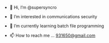 - 👋 Hi, I’m @supersyncro
- 👀 I’m interested in communications security
- 🌱 I’m currently learning batch file programming

- 📫 How to reach me ... 931650@gmail.com

<!---
supersyncro/supersyncro is a ✨ special ✨ repository because its `README.md` (this file) appears on your GitHub profile.
You can click the Preview link to take a look at your changes.
--->
